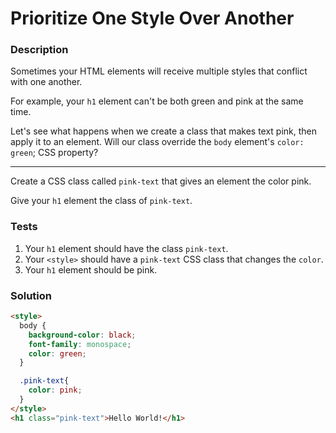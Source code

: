 # Prioritize One Style Over Another

### Description

Sometimes your HTML elements will receive multiple styles that conflict with one another.

For example, your `h1` element can't be both green and pink at the same time.

Let's see what happens when we create a class that makes text pink, then apply it to an element. Will our class override the `body` element's `color: green`; CSS property?

---

Create a CSS class called `pink-text` that gives an element the color pink.

Give your `h1` element the class of `pink-text`.

### Tests

1. Your `h1` element should have the class `pink-text`.
2. Your `<style>` should have a `pink-text` CSS class that changes the `color`.
3. Your `h1` element should be pink.

### Solution

```html
<style>
  body {
    background-color: black;
    font-family: monospace;
    color: green;
  }

  .pink-text{
    color: pink;
  }
</style>
<h1 class="pink-text">Hello World!</h1>
```
